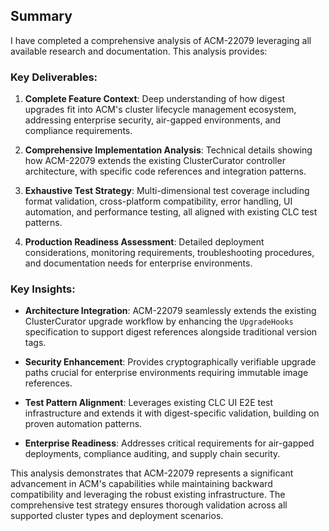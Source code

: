 ## **Summary**

I have completed a comprehensive analysis of ACM-22079 leveraging all available research and documentation. This analysis provides:

### **Key Deliverables:**

1. **Complete Feature Context**: Deep understanding of how digest upgrades fit into ACM's cluster lifecycle management ecosystem, addressing enterprise security, air-gapped environments, and compliance requirements.

2. **Comprehensive Implementation Analysis**: Technical details showing how ACM-22079 extends the existing ClusterCurator controller architecture, with specific code references and integration patterns.

3. **Exhaustive Test Strategy**: Multi-dimensional test coverage including format validation, cross-platform compatibility, error handling, UI automation, and performance testing, all aligned with existing CLC test patterns.

4. **Production Readiness Assessment**: Detailed deployment considerations, monitoring requirements, troubleshooting procedures, and documentation needs for enterprise environments.

### **Key Insights:**

- **Architecture Integration**: ACM-22079 seamlessly extends the existing ClusterCurator upgrade workflow by enhancing the `UpgradeHooks` specification to support digest references alongside traditional version tags.

- **Security Enhancement**: Provides cryptographically verifiable upgrade paths crucial for enterprise environments requiring immutable image references.

- **Test Pattern Alignment**: Leverages existing CLC UI E2E test infrastructure and extends it with digest-specific validation, building on proven automation patterns.

- **Enterprise Readiness**: Addresses critical requirements for air-gapped deployments, compliance auditing, and supply chain security.

This analysis demonstrates that ACM-22079 represents a significant advancement in ACM's capabilities while maintaining backward compatibility and leveraging the robust existing infrastructure. The comprehensive test strategy ensures thorough validation across all supported cluster types and deployment scenarios.
